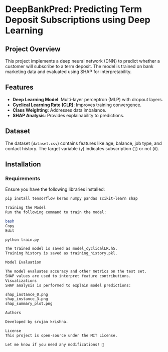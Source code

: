 # DeepBankPred: Predicting Term Deposit Subscriptions using Deep Learning

## Project Overview
This project implements a deep neural network (DNN) to predict whether a customer will subscribe to a term deposit. The model is trained on bank marketing data and evaluated using SHAP for interpretability.

## Features
- **Deep Learning Model**: Multi-layer perceptron (MLP) with dropout layers.
- **Cyclical Learning Rate (CLR)**: Improves training convergence.
- **Class Weighting**: Addresses data imbalance.
- **SHAP Analysis**: Provides explainability to predictions.

## Dataset
The dataset (`dataset.csv`) contains features like age, balance, job type, and contact history. The target variable (`y`) indicates subscription (`1`) or not (`0`).

## Installation
### Requirements
Ensure you have the following libraries installed:
```bash
pip install tensorflow keras numpy pandas scikit-learn shap

Training the Model
Run the following command to train the model:

bash
Copy
Edit

python train.py

The trained model is saved as model_cyclicalLR.h5.
Training history is saved as training_history.pkl.

Model Evaluation

The model evaluates accuracy and other metrics on the test set.
SHAP values are used to interpret feature contributions.
Visualizations
SHAP analysis is performed to explain model predictions:

shap_instance_0.png
shap_instance_3.png
shap_summary_plot.png

Authors

Developed by srujan krishna.

License
This project is open-source under the MIT License.

Let me know if you need any modifications! 🚀
